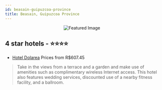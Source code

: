 ```yaml
---
id: beasain-guipuzcoa-province
title: Beasain, Guipuzcoa Province
---
```


<center><img src="https://i.travelapi.com/hotels/4000000/3890000/3889300/3889224/d624eeba_z.jpg" alt="Featured Image" /></center>


##  4 star hotels - ⭐️⭐️⭐️⭐️

-    [Hotel Dolarea](https://us.hurb.com/hotels/beasain/hotel-dolarea-JNP-JP375863?cmp=18055) Prices from R$607.45
   > Take in the views from a terrace and a garden and make use of amenities such as complimentary wireless Internet access. This hotel also features wedding services, discounted use of a nearby fitness facility, and a ballroom.
